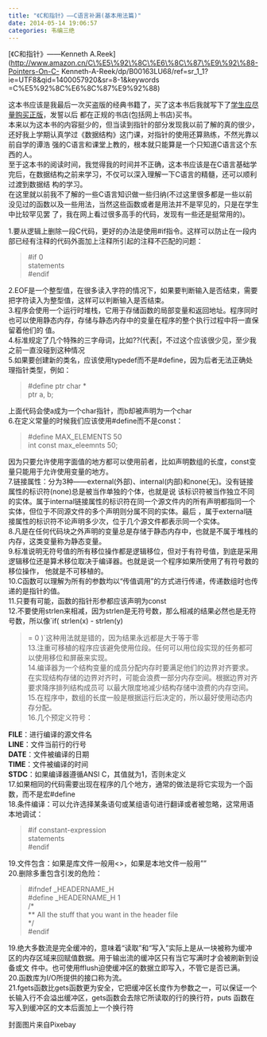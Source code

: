 ```yaml
---
title: "《C和指针》——C语言补漏(基本用法篇)"
date: 2014-05-14 19:06:57
categories: 韦编三绝
---
```

[《C和指针》——Kenneth
A.Reek](http://www.amazon.cn/C\%E5\%92\%8C\%E6\%8C\%87\%E9\%92\%88-Pointers-On-C-
Kenneth-A-Reek/dp/B00163LU68/ref=sr_1_1?ie=UTF8&qid=1400057920&sr=8-1&keywords
=C\%E5\%92\%8C\%E6\%8C\%87\%E9\%92\%88)

这本书应该是我最后一次买盗版的经典书籍了，买了这本书后我就写下了[学生应尽量购买正版](http://haofly.net/thoughts1/)，发誓以后
都在正规的书店(包括网上书店)买书。  
本来以为这本书的内容挺少的，但当读到指针的部分发现我以前了解的真的很少，还好我上学期认真学过《数据结构》这门课，对指针的使用还算熟练，不然光靠以前自学的谭浩
强的C语言和课堂上教的，根本就只能算是一个只知道C语言这个东西的人。  
至于这本书的阅读时间，我觉得我的时间并不正确，这本书应该是在C语言基础学完后，在数据结构之前来学习，不仅可以深入理解一下C语言的精髓，还可以顺利过渡到数据结
构的学习。  
在这里就以前我不了解的一些C语言知识做一些归纳(不过这里很多都是一些以前没见过的函数以及一些用法，当然这些函数或者是用法并不是罕见的，只是在学生中比较罕见罢
了，我在网上看过很多高手的代码，发现有一些还是挺常用的)。  

1.要从逻辑上删除一段C代码，更好的办法是使用#if指令。这样可以防止在一段内部已经有注释的代码外面加上注释所引起的注释不匹配的问题：

> #if 0  
statements  
#endif

2.EOF是一个整型值，在很多读入字符的情况下，如果要判断输入是否结束，需要把字符读入为整型值，这样可以判断输入是否结束。  
3.程序会使用一个运行时堆栈，它用于存储函数的局部变量和返回地址。程序同时也可以使用静态内存，存储与静态内存中的变量在程序的整个执行过程中将一直保留着他们的
值。  
4.标准规定了几个特殊的三字母词，比如??(代表[，不过这个应该很少见，至少我之前一直没碰到这种情况  
5.如果要创建新的类名，应该使用typedef而不是#define，因为后者无法正确处理指针类型，例如：

> #define ptr char *  
ptr a, b;

上面代码会使a成为一个char指针，而b却被声明为一个char  
6.在定义常量的时候我们应该使用#define而不是const：

> #define MAX_ELEMENTS 50  
int const max_eleemnts 50;

因为只要允许使用字面值的地方都可以使用前者，比如声明数组的长度，const变量只能用于允许使用变量的地方。  
7.链接属性：分为3种——external(外部)、internal(内部)和none(无)。没有链接属性的标识符(none)总是被当作单独的个体，也就是说
该标识符被当作独立不同的实体。属于internal链接属性的标识符在同一个源文件内的所有声明都指同一个实体，但位于不同源文件的多个声明则分属不同的实体。最后
，属于external链接属性的标识符不论声明多少次，位于几个源文件都表示同一个实体。  
8.凡是在任何代码块之外声明的变量总是存储于静态内存中，也就是不属于堆栈的内存，这类变量称为静态变量。  
9.标准说明无符号值的所有移位操作都是逻辑移位，但对于有符号值，到底是采用逻辑移位还是算术移位取决于编译器。也就是说一个程序如果所使用了有符号数的移位操作，
他就是不可移植的。  
10.C函数可以理解为所有的参数均以“传值调用”的方式进行传递，传递数组时也传递的是指针的值。  
11.只要有可能，函数的指针形参都应该声明为const  
12.不要使用strlen来相减，因为strlen是无符号数，那么相减的结果必然也是无符号数，所以像`if( strlen(x) - strlen(y)
>= 0 )`这种用法就是错的，因为结果永远都是大于等于零  
13.注重可移植的程序应该避免使用位段。任何可以用位段实现的任务都可以使用移位和屏蔽来实现。  
14.编译器为一个结构变量的成员分配内存时要满足他们的边界对齐要求。在实现结构存储的边界对齐时，可能会浪费一部分内存空间。根据边界对齐要求降序排列结构成员可
以最大限度地减少结构存储中浪费的内存空间。  
15.在程序中，数组的长度一般是根据运行后决定的，所以最好使用动态内存分配。  
16.几个预定义符号：

__FILE__：进行编译的源文件名  
__LINE__：文件当前行的行号  
__DATE__：文件被编译的日期  
__TIME__：文件被编译的时间  
__STDC__：如果编译器遵循ANSI C，其值就为1，否则未定义  
17.如果相同的代码需要出现在程序的几个地方，通常的做法是将它实现为一个函数，而不是宏#define  
18.条件编译：可以允许选择某条语句或某组语句进行翻译或者被忽略，这常用语本地调试：

> #if constant-expression  
statements  
#endif

19.文件包含：如果是库文件一般用<>，如果是本地文件一般用””  
20.删除多重包含引发的危险：

> #ifndef _HEADERNAME_H  
#define _HEADERNAME_H 1  
/*  
** All the stuff that you want in the header file  
*/  
#endif

19.绝大多数流是完全缓冲的，意味着“读取”和“写入”实际上是从一块被称为缓冲区的内存区域来回赋值数据。用于输出流的缓冲区只有当它写满时才会被刷新到设备或文
件中。也可使用fflush迫使缓冲区的数据立即写入，不管它是否已满。  
20.函数库为I/O所提供的接口称为流。  
21.fgets函数比gets函数更为安全，它把缓冲区长度作为参数之一，可以保证一个长输入行不会溢出缓冲区，gets函数会去除它所读取的行的换行符，puts
函数在写入到缓冲区的文本后面加上一个换行符

封面图片来自Pixebay
